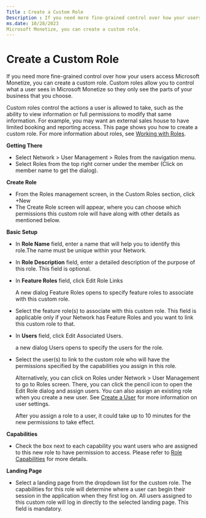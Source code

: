 ```yaml
---
Title : Create a Custom Role
Description : If you need more fine-grained control over how your users access
ms.date: 10/28/2023
Microsoft Monetize, you can create a custom role.
---
```



# Create a Custom Role



If you need more fine-grained control over how your users access
Microsoft Monetize, you can create a custom role.
Custom roles allow you to control what a user sees in
Microsoft Monetize so they only see the parts of
your business that you choose.



Custom roles control the actions a user is allowed to take, such as the
ability to view information or full permissions to modify that same
information. For example, you may want an external sales house to have
limited booking and reporting access. This page shows you how to create
a custom role. For more information about roles, see
<a href="working-with-roles.md" class="xref"
title="Roles determine what the users can view and perform in the Xandr system, and can be applied at the Platform or Feature level. You can also create custom roles depending on the need of the business.">Working
with Roles</a>.





<div class="li stepsection">

**Getting There**



-  Select
  Network
  \> User Management \>
  Roles from the navigation
  menu. 
-  Select
  Roles from the top right corner
  under the member (Click on member name to get the dialog).
  

<div class="li stepsection">

**Create Role**



- From the
  Roles management screen, in the
  Custom Roles section, click
   +New
- The Create
  Role screen will appear, where you can choose which permissions
  this custom role will have along with other details as mentioned
  below.

<div class="li stepsection">

**Basic Setup**



- In **Role Name** field, enter a name that will
  help you to identify this role.The name must be unique within your
  Network.
- In **Role Description** field, enter a detailed
  description of the purpose of this role. This field is
  optional.
- In **Feature Roles** field, click
  Edit Role Links 
  

  A new dialog Feature Roles opens
  to specify feature roles to associate with this custom role.

  
- Select the feature role(s) to associate with this
  custom role. This field is applicable only if your
  Network has Feature Roles and you want to link
  this custom role to that.
- In **Users** field, click
  Edit Associated Users.
  

  a new dialog Users opens to
  specify the users for the role.

  
- Select the user(s) to link to the custom role who
  will have the permissions specified by the capabilities you assign in
  this role.
  

  Alternatively, you can click on
  Roles under
  Network
  \> User Management to go to
  Roles screen. There, you can
  click the pencil icon to open the
  Edit Role dialog and assign
  users. You can also assign an existing role when you create a new
  user. See <a href="create-a-user.md" class="xref">Create a User</a>
  for more information on user settings.

  

  

  After you assign a role to a user, it could take up to 10 minutes for
  the new permissions to take effect.

  

<div class="li stepsection">

**Capabilities**



- Check the box next to each capability you want
  users who are assigned to this new role to have permission to access.
  Please refer to <a href="role-capabilities.md" class="xref"
  title="Roles capabilities define the accesses and privileges to different functions that are allowed for a custom role in the Xandr system.">Role
  Capabilities</a> for more details.

<div class="li stepsection">

**Landing Page**



- Select a landing page from the dropdown list for
  the custom role. The capabilities for this role will determine where a
  user can begin their session in the application when they first log
  on. All users assigned to this custom role will log in directly to the
  selected landing page. This field is mandatory. 







